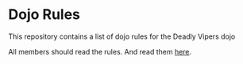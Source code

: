 Dojo Rules
==========

This repository contains a list of dojo rules for the Deadly Vipers dojo

All members should read the rules. And read them [here](https://github.com/deadlyvipers).
